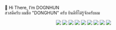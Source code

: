 👋 Hi There, I’m DOGNHUN  </br>
สวสดีครับ ผมชื่อ "DONGHUN" ครับ  ยินดีที่ได้รู้จักครับผม

<div align="center">
	<img src="https://img.shields.io/badge/Java-004466?style=flat&logo=Java&logoColor=white" />
	<img src="https://img.shields.io/badge/Spring Boot-6DB33F?style=flat&logo=Spring Boot&logoColor=white" />
	<img src="https://img.shields.io/badge/Spring JPA-6DB33F?style=flat&logo=Spring JPA&logoColor=white" />
	<img src="https://img.shields.io/badge/JavaScript-F7DF1E?style=flat&logo=JavaScript&logoColor=white" />
	<img src="https://img.shields.io/badge/HTML5-E34F26?style=flat&logo=HTML5&logoColor=white" />
	<img src="https://img.shields.io/badge/CSS3-1572B6?style=flat&logo=CSS3&logoColor=white" />
	<img src="https://img.shields.io/badge/Flutter-0175C2?style=flat&logo=Flutter&logoColor=white" />
	<img src="https://img.shields.io/badge/React-0175C2?style=flat&logo=React&logoColor=white" />
	<img src="https://img.shields.io/badge/Dart-0175C2?style=flat&logo=Dart&logoColor=white" />
</div>










